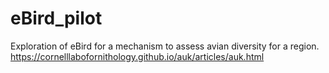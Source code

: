 # eBird_pilot
Exploration of eBird for a mechanism to assess avian diversity for a region.  
https://cornelllabofornithology.github.io/auk/articles/auk.html  


